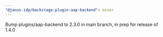 ```yaml
---
"@janus-idp/backstage-plugin-aap-backend": minor
---
```


Bump plugins/aap-backend to 2.3.0 in main branch, in prep for release of 1.4.0

